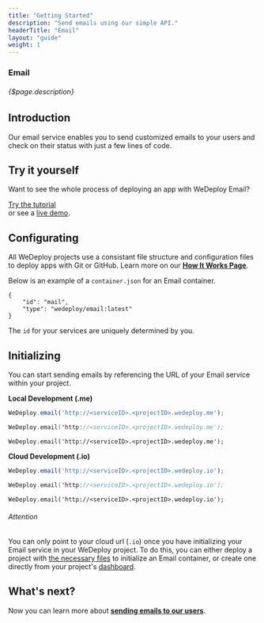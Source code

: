 ```yaml
---
title: "Getting Started"
description: "Send emails using our simple API."
headerTitle: "Email"
layout: "guide"
weight: 1
---
```


### Email

###### {$page.description}

<article id="1">

## Introduction

Our email service enables you to send customized emails to your users and check on their status with just a few lines of code.

</article>

<article id="2">

## Try it yourself

Want to see the whole process of deploying an app with WeDeploy Email?

<div class="guide-btn-cta">
	<a class="btn btn-accent btn-sm" href="http://wedeploy.com/tutorials/email-web" target="_blank" data-senna-off>
		<span class="icon-16-external"></span>Try the tutorial
	</a>
</div>

<div class="guide-aux-cta">
	or see a <a href="http://boilerplate-email.wedeploy.io" target="_blank" data-senna-off>live demo</a>.
</div>

</article>

<article id="3">

## Configurating

<aside>
All WeDeploy projects use a consistant file structure and configuration files to deploy apps with Git or GitHub. Learn more on our <strong><a href="/docs/intro/how-it-works.html">How It Works Page</a></strong>.
</aside>

Below is an example of a `container.json` for an Email container.

```application/json
{
	"id": "mail",
	"type": "wedeploy/email:latest"
}
```

The `id` for your services are uniquely determined by you.

</article>

<article id="4">

## Initializing

You can start sending emails by referencing the URL of your Email service within your project.

**Local Development (.me)**

```javascript
WeDeploy.email('http://<serviceID>.<projectID>.wedeploy.me');
```
```swift
WeDeploy.email('http://<serviceID>.<projectID>.wedeploy.me');
```
```text/x-java
WeDeploy.email('http://<serviceID>.<projectID>.wedeploy.me');
```

**Cloud Development (.io)**

```javascript
WeDeploy.email('http://<serviceID>.<projectID>.wedeploy.io');
```
```swift
WeDeploy.email('http://<serviceID>.<projectID>.wedeploy.io');
```
```text/x-java
WeDeploy.email('http://<serviceID>.<projectID>.wedeploy.io');
```

<aside>

###### <span class="icon-16-alert"></span> Attention

You can only point to your cloud url (`.io`) once you have initializing your Email service in your WeDeploy project. To do this, you can either deploy a project with <a href="/docs/intro/how-it-works.html">the necessary files</a> to initialize an Email container, or create one directly from your project's <a href="http://dashboard.wedeploy.com">dashboard</a>.

</aside>

</article>

## What's next?

Now you can learn more about **[sending emails to our users](/docs/email/sending-email.html)**.

